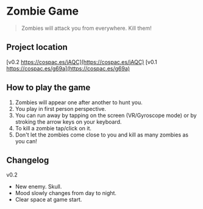 # Zombie Game

> Zombies will attack you from everywhere. Kill them!

## Project location

[v0.2 https://cospac.es/jAQC](https://cospac.es/jAQC)
[v0.1 https://cospac.es/g69a](https://cospac.es/g69a)

## How to play the game

1. Zombies will appear one after another to hunt you.
2. You play in first person perspective.
3. You can run away by tapping on the screen (VR/Gyroscope mode) or by stroking the arrow keys on your keyboard.
4. To kill a zombie tap/click on it.
5. Don't let the zombies come close to you and kill as many zombies as you can!

## Changelog

v0.2
- New enemy. Skull.
- Mood slowly changes from day to night.
- Clear space at game start.

